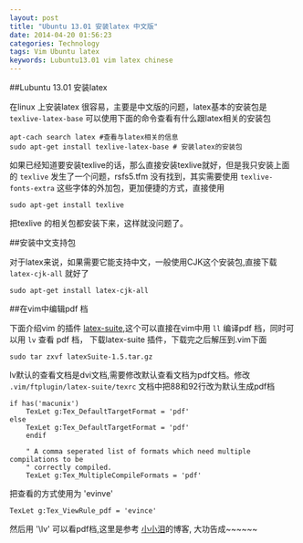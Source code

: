 ```yaml
---
layout: post
title: "Ubuntu 13.01 安装latex 中文版"
date: 2014-04-20 01:56:23
categories: Technology
tags: Vim Ubuntu latex
keywords: Lubuntu13.01 vim latex chinese
---
```


##Lubuntu 13.01 安装latex

在linux 上安装latex 很容易，主要是中文版的问题，latex基本的安装包是 `texlive-latex-base` 可以使用下面的命令查看有什么跟latex相关的安装包

    apt-cach search latex #查看与latex相关的信息
    sudo apt-get install texlive-latex-base # 安装latex的安装包


如果已经知道要安装texlive的话，那么直接安装texlive就好，但是我只安装上面的 `texlive` 发生了一个问题，rsfs5.tfm 没有找到，其实需要使用 `texlive-fonts-extra` 这些字体的外加包，更加便捷的方式，直接使用

```
sudo apt-get install texlive
```

把texlive 的相关包都安装下来，这样就没问题了。

##安装中文支持包

对于latex来说，如果需要它能支持中文，一般使用CJK这个安装包,直接下载 `latex-cjk-all` 就好了

```
sudo apt-get install latex-cjk-all
```

##在vim中编辑pdf 档

下面介绍vim 的插件 [latex\-suite][latex],这个可以直接在vim中用 `ll` 编译pdf 档，同时可以用 `lv` 查看 pdf 档， 下载latex-suite 插件，下载完之后解压到.vim下面

```
sudo tar zxvf latexSuite-1.5.tar.gz
```

lv默认的查看文档是dvi文档,需要修改默认查看文档为pdf文档。修改 `.vim/ftplugin/latex-suite/texrc` 文档中把88和92行改为默认生成pdf档

    if has('macunix')
        TexLet g:Tex_DefaultTargetFormat = 'pdf'
    else
        TexLet g:Tex_DefaultTargetFormat = 'pdf'
        endif

        " A comma seperated list of formats which need multiple compilations to be
        " correctly compiled.
        TexLet g:Tex_MultipleCompileFormats = 'pdf'

把查看的方式使用为 'evinve'

    TexLet g:Tex_ViewRule_pdf = 'evince'

然后用 '\lv' 可以看pdf档,这里是参考 [小小泪][xiaoxiao]的博客, 大功告成~~~~~~

[latex]: http://www.vim.org/scripts/script.php?script_id=475 "latex-suite"
[xiaoxiao]: https://lttt.blog.ustc.edu.cn
